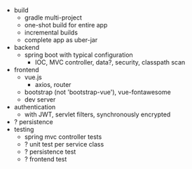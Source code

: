 

 * build
   * gradle multi-project
   * one-shot build for entire app
   * incremental builds
   * complete app as uber-jar
 * backend
   * spring boot with typical configuration
     * IOC, MVC controller, data?, security, classpath scan
 * frontend
   * vue.js
     * axios, router
   * bootstrap (not 'bootstrap-vue'), vue-fontawesome
   * dev server
 * authentication
   * with JWT, servlet filters, synchronously encrypted
 * ? persistence
 * testing
   * spring mvc controller tests
   * ? unit test per service class
   * ? persistence test
   * ? frontend test
 
 